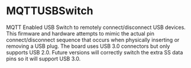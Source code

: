 # MQTTUSBSwitch
MQTT Enabled USB Switch to remotely connect/disconnect USB devices. This firmware and hardware attempts to mimic the actual pin connect/disconnect sequence that occurs when physically inserting or removing a USB plug. The board uses USB 3.0 connectors but only supports USB 2.0. Future versions will correctly switch the extra SS data pins so it will support USB 3.0. 

